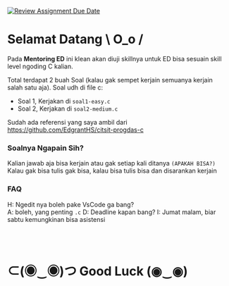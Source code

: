 [![Review Assignment Due Date](https://classroom.github.com/assets/deadline-readme-button-24ddc0f5d75046c5622901739e7c5dd533143b0c8e959d652212380cedb1ea36.svg)](https://classroom.github.com/a/SXTvxsj8)
# Selamat Datang \ O_o /

Pada **Mentoring ED** ini klean akan diuji skillnya untuk ED bisa sesuain skill level ngoding C kalian.

Total terdapat 2 buah Soal (kalau gak sempet kerjain semuanya kerjain salah satu aja). Soal udh di file c:
- Soal 1, Kerjakan di `soal1-easy.c`
- Soal 2, Kerjakan di `soal2-medium.c`

Sudah ada referensi yang saya ambil dari https://github.com/EdgrantHS/citsit-progdas-c

### Soalnya Ngapain Sih?

Kalian jawab aja bisa kerjain atau gak setiap kali ditanya `(APAKAH BISA?)`
Kalau gak bisa tulis gak bisa, kalau bisa tulis bisa dan disarankan kerjain

### FAQ
H: Ngedit nya boleh pake VsCode ga bang?  
A: boleh, yang penting `.c` 
D: Deadline kapan bang?
I: Jumat malam, biar sabtu kemungkinan bisa asistensi

<br />
<br />

# ⊂(◉‿◉)つ Good Luck (◉‿◉)
